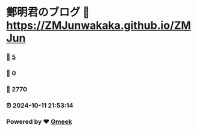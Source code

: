 # 鄭明君のブログ :link: https://ZMJunwakaka.github.io/ZMJun 
### :page_facing_up: [5](https://ZMJunwakaka.github.io/ZMJun/tag.html) 
### :speech_balloon: 0 
### :hibiscus: 2770 
### :alarm_clock: 2024-10-11 21:53:14 
### Powered by :heart: [Gmeek](https://github.com/Meekdai/Gmeek)
